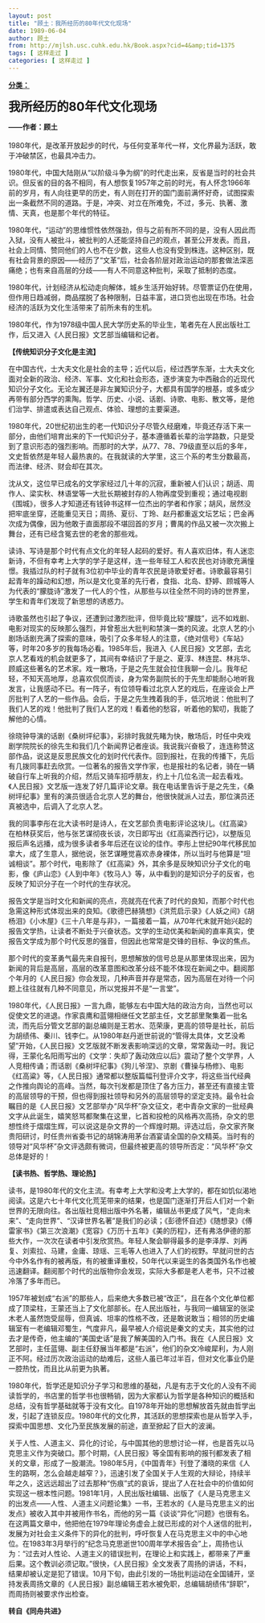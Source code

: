 ```yaml
---
layout: post
title: "顾土：我所经历的80年代文化现场"
date: 1989-06-04
author: 顾土
from: http://mjlsh.usc.cuhk.edu.hk/Book.aspx?cid=4&amp;tid=1375
tags: [ 这样走过 ]
categories: [ 这样走过 ]
---
```


<div style="margin: 15px 10px 10px 0px;">
<div>
<span id="ctl00_ContentPlaceHolder1_chapter1_SubjectLabel" style="font-weight:bold;text-decoration:underline;">
   分类：
  </span>
</div>
<p>
<strong>
<font size="5">
    我所经历的80年代文化现场
   </font>
</strong>
</p>
<p>
<strong>
   ——作者：顾土
   <br/>
</strong>
<br/>
  1980年代，是改革开放起步的时代，与任何变革年代一样，文化界最为活跃，敢于冲破禁区，也最具冲击力。
 </p>
<p>
  1980年代，中国大陆刚从“以阶级斗争为纲”的时代走出来，反省是当时的社会共识。但反省的目的各不相同，有人想恢复1957年之前的时光，有人怀念1966年前的岁月，有人向往更早的历史，有人则在打开的国门面前满怀好奇，试图探索出一条截然不同的道路。于是，冲突、对立在所难免，不过，多元、执著、激情、天真，也是那个年代的特征。
 </p>
<p>
  1980年代，“运动”的思维惯性依然强劲，但与之前有所不同的是，没有人因此而入狱，没有人被批斗，被批判的人还能坚持自己的观点，甚至公开发表。而且，社会上同情、赞同他们的人也不在少数，这些人也没有受到株连。这种区别，既有社会背景的原因——经历了“文革”后，社会各阶层对政治运动的那套做法深恶痛绝；也有来自高层的分歧——有人不同意这种批判，采取了抵制的态度。
 </p>
<p>
  1980年代，计划经济从松动走向解体，城乡生活开始好转。尽管票证仍在使用，但作用日趋减弱，商品摆脱了各种限制，日益丰富，进口货也出现在市场。社会经济的活跃为文化生活带来了前所未有的生机。
 </p>
<p>
  1980年代，作为1978级中国人民大学历史系的毕业生，笔者先在人民出版社工作，后又进入《人民日报》文艺部当编辑和记者。
 </p>
<p>
<strong>
   【传统知识分子文化是主流】
  </strong>
</p>
<p>
  在中国古代，士大夫文化是社会的主导；近代以后，经过西学东渐，士大夫文化面对全新的政治、经济、军事、文化和社会形态，逐步演变为中西融合的近现代知识分子文化。无论左翼还是非左翼知识分子，大都具有国学的根基，或多或少再带有部分西学的熏陶。哲学、历史、小说、话剧、诗歌、电影、散文等，是他们治学、排遣或表达自己观点、体验、理想的主要渠道。
 </p>
<p>
  1980年代，20世纪初出生的老一代知识分子尽管久经磨难，毕竟还存活下来一部分，由他们培育出来的下一代知识分子，基本遵循着长辈的治学路数，只是受到了意识形态的强烈影响。而那时的大学，从77、78、79级直至以后的多年，文史哲依然是年轻人最热衷的。在我就读的大学里，这三个系的考生分数最高，而法律、经济、财会却在其次。
 </p>
<p>
  沈从文，这位早已成名的文学家经过几十年的沉寂，重新被人们认识；胡适、周作人、梁实秋、林语堂等一大批长期被封存的人物再度受到重视；通过电视剧《围城》，很多人才知道还有钱钟书这样一位杰出的学者和作家；胡风，居然没把牢底坐穿，还能重见天日；周扬、夏衍、丁玲、赵丹都重返文坛艺坛；巴金再次成为偶像，因为他敢于直面那段不堪回首的岁月；曹禺的作品又被一次次搬上舞台，还有已经含冤去世的老舍的那些戏。
 </p>
<p>
  读诗、写诗是那个时代有点文化的年轻人起码的爱好。有人喜欢旧体，有人迷恋新诗，不但有幸考上大学的学子是这样，连一些年轻工人和农民也对诗歌充满憧憬。我插过队的村子就有3位初中毕业的青年农民是诗歌爱好者。诗歌最容易引起青年的躁动和幻想，所以是文化变革的先行者，食指、北岛、舒婷、顾城等人为代表的“朦胧诗”激发了一代人的个性，从那些与以往全然不同的诗的世界里，学生和青年们发现了新思想的诱惑力。
 </p>
<p>
  诗歌虽然也引起了争议，还遭到过激烈批评，但毕竟比较“朦胧”，远不如戏剧、电影对现实的反映那么强烈，并曾惹出大批判和禁演一类的风波。北京人艺的小剧场话剧充满了探索的意味，吸引了众多年轻人的注意，《绝对信号》《车站》等，时年20多岁的我每场必看。1985年后，我进入《人民日报》文艺部，去北京人艺看戏的机会就更多了，其间有幸结识了于是之、夏淳、林连昆、林兆华、顾威这些著名的艺术家。戏一散场，于是之先生就会拉住我聊一会儿。我年纪轻，不知天高地厚，总喜欢侃侃而谈，身为常务副院长的于先生却能耐心地听我发言，让我感动不已。有一阵子，有位领导看过北京人艺的戏后，在座谈会上严厉批判了人艺的一些作品。会后，于是之先生拽着我的手，低沉地说：他批判了我们人艺的戏！他批判了我们人艺的戏！看着他的愁容，听着他的絮叨，我能了解他的心情。
 </p>
<p>
  徐晓钟导演的话剧《桑树坪纪事》，彩排时我就先睹为快，散场后，时任中央戏剧学院院长的徐先生和我们几个新闻界记者座谈。我说我兴奋极了，连连称赞这部作品，说这是反思民族文化的划时代代表作。回到报社，在我的传播下，先后有几拨同事赶去欣赏。一位著名的报告文学作家，也是报社的名记者，骑在一辆破自行车上听我的介绍，然后又骑车招呼朋友，约上十几位名流一起去看戏。《人民日报》文艺版一连发了好几篇评论文章。我在电话里告诉于是之先生，《桑树坪纪事》里有的演员很适合北京人艺的舞台，他很快就派人过去，那位演员还真被选中，后调入了北京人艺。
 </p>
<p>
  我的同事李彤在北大读书时是诗人，在文艺部负责电影评论这块儿。《红高粱》在柏林获奖后，他与张艺谋彻夜长谈，次日即写出《红高粱西行记》，以整版见报后声名远播，成为很多读者多年后还在议论的佳作。李彤上世纪90年代移民加拿大，成了生意人，据他说，张艺谋睡觉喜欢赤身裸体，所以当时与他算是“坦诚相谈”。那个时代，电影除了《红高粱》外，其余多是反映知识分子文化的电影，像《庐山恋》《人到中年》《牧马人》等，从中看到的是知识分子的反省，也反映了知识分子在一个时代的生存状况。
 </p>
<p>
  报告文学是当时文化和新闻的亮点，亮就亮在代表了时代的良知，而那个时代也急需这种形式体现出来的良知。《歌德巴赫猜想》《洪荒启示录》《人妖之间》《胡杨泪》《小木屋》《三十八年是与非》，一篇接着一篇，从70年代末就开始兴起的报告文学热，让读者不断处于兴奋状态。文学的生动优美和新闻的直率真实，使报告文学成为那个时代反思的强音，但因此也常常是交锋的目标、争议的焦点。
 </p>
<p>
  那个时代的变革勇气最先来自报刊，思想解放的信号总是从那里体现出来，因为新闻的背后是高层，高层的改革意图和改革分歧不能不体现在新闻之中。翻阅那个年月的《人民日报》你会发现，几种声音并存是常态，因为高层在对待一个问题上往往就有几种不同意见，所以党报并不是“一言堂”。
 </p>
<p>
  1980年代，《人民日报》一言九鼎，能够左右中国大陆的政治方向，当然也可以促使文艺的进退。作家袁鹰和蓝翎相继任文艺部主任，文艺部里聚集着一批名流，而先后分管文艺部的副总编则是王若水、范荣康，更高的领导是社长，前后为胡绩伟、秦川、钱李仁。从1980年赵丹逝世前说的“管得太具体，文艺没希望”开始，《人民日报》文艺版就不断发表影响深远的文章，常常轰动一时。我记得，王蒙化名阳雨写出的《文学：失却了轰动效应以后》震动了整个文学界，人人竞相传诵；而话剧《桑树坪纪事》《狗儿爷涅》、京剧《曹操与杨修》、电影《红高粱》等，《人民日报》通常都以整版篇幅刊登评介文字，将这些当代经典之作推向舆论的高峰。当然，每次刊发都是顶住了各方压力，甚至还有直接主管的高层领导的干预，但也得到报社领导和另外的高层领导的坚定支持。最令社会瞩目的是《人民日报》文艺部举办“风华杯”杂文征文，老中青杂文家的一批经典文字从此诞生，嬉笑怒骂都聚集在这里，匕首和投枪的风格再次高扬，杂文的思想性终于熠熠生辉，可以说这是杂文界的一个辉煌时期。评选过后，杂文家齐聚贵阳研讨，时任贵州省委书记的胡锦涛用茅台酒宴请全国的杂文精英。当时有的领导对“风华杯”杂文评选颇有微词，但最终被更高的领导所否定：“风华杯”杂文总体是好的！
 </p>
<p>
<strong>
   【读书热、哲学热、理论热】
  </strong>
</p>
<p>
  读书，是1980年代的文化主流。有幸考上大学和没考上大学的，都在如饥似渴地阅读。这是六七十年代文化荒芜带来的结果，也是国门逐渐打开后人们对一个新世界的无限向往。各出版社竞相出版中外名著，编辑丛书更成了风气，“走向未来”、“走向世界”、“汉译世界名著”是我们的必读；《彭德怀自述》《随想录》《傅雷家书》《第三次浪潮》《宽容》《万历十五年》《美的历程》，还有弗洛伊德的那些大作，一次次在读者中引发欣赏热。年轻人聚会聊得最多的是李泽厚、刘再复、刘索拉、马建，金庸、琼瑶、三毛等人也进入了人们的视野。早就问世的古今中外名作有的被再版，有的被重译重校，50年代以来诞生的各类国外名作也被迅速翻译。翻阅那个时代的出版物你会发现，实际大多都是老人老书，只不过被冷落了多年而已。
 </p>
<p>
  1957年被划成“右派”的那些人，后来绝大多数已被“改正”，且在各个文化单位都成了顶梁柱，王蒙还当上了文化部部长。在人民出版社，与我同一编辑室的张梁木老人虽然饱受屈辱，但真诚、坦率的性格不改，还是敢说敢当；相邻的历史编辑室有一老编辑邓蜀生，气度非凡，最早被人介绍说是秦文的丈夫，其实他的过去才是传奇，他主编的“美国史话”是我了解美国的入门书。我在《人民日报》文艺部时，主任蓝翎、副主任舒展当年都是“右派”，他们的杂文冷峻犀利，为人刚正不阿。经过历次政治运动的劫难后，这些人虽已年过半百，但对文化事业仍是一腔热忱，而且比从前更为执著。
 </p>
<p>
  1980年代，哲学还是知识分子学习和思维的基础，凡是有志于文化的人没有不阅读哲学的，书店里的哲学书也很畅销，因为大家都认为哲学是各种知识的概括和总结，没有哲学基础就等于没有文化。自1978年开始的思想解放首先就由哲学出发，引起了连锁反应。1980年代的文化界，其活跃的思想探索也是从哲学入手，探索中国思想、文化乃至民族发展的前途，直至掀起了巨大的波澜。
 </p>
<p>
  关于人性、人道主义、异化的讨论，与中国其他的思想讨论一样，也是首先以马克思主义作为突破口。那个时期，《人民日报》等全国有影响的报刊都发表了相关的文章，形成了一股潮流。1980年5月，《中国青年》刊登了潘晓的来信《人生的路啊，怎么会越走越窄？》，迅速引发了全国关于人生观的大辩论，持续半年之久，这远远超出了过去那种“伤痕”式的哀诉，提出了人在社会中的价值如何实现这一根本性问题。1981年1月，人民出版社编辑、出版了《人是马克思主义的出发点——人性、人道主义问题论集》一书，王若水的《人是马克思主义的出发点》被收入其中并被用作书名，而他的另一篇《谈谈“异化”问题》也很有名。在这两篇文章中，他把他在1979年理论务虚会上就已形成的对个人迷信的批判，发展为对社会主义条件下的异化的批判，呼吁恢复人在马克思主义中的中心地位。在1983年3月举行的“纪念马克思逝世100周年学术报告会”上，周扬也认为：“过去对人性论、人道主义的错误批判，在理论上和实践上，都带来了严重后果。这个教训必须记取。”很快，《人民日报》全文发表了周扬的讲话，不料，结果却被认定是犯了错误。10月下旬，由此引发的一场批判运动在全国铺开，坚持发表周扬文章的《人民日报》副总编辑王若水被免职，总编辑胡绩伟“辞职”，而周扬则被要求作出检查。
  <br/>
</p>
<p>
<strong>
   转自《同舟共进》
  </strong>
</p>
</div>
